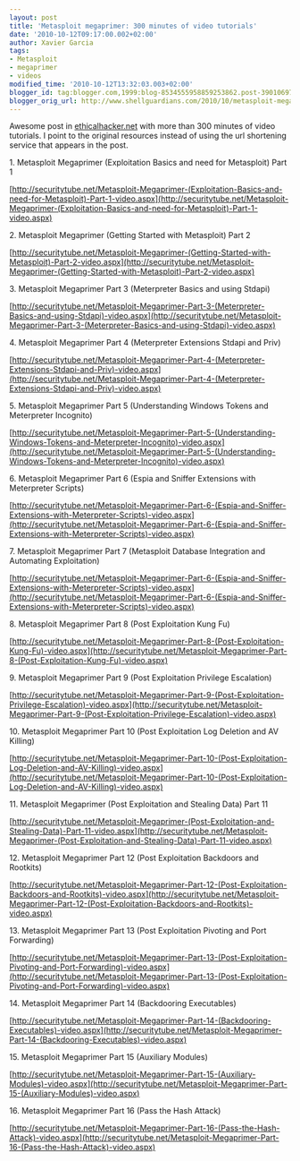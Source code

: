 ```yaml
---
layout: post
title: 'Metasploit megaprimer: 300 minutes of video tutorials'
date: '2010-10-12T09:17:00.002+02:00'
author: Xavier Garcia
tags:
- Metasploit
- megaprimer
- videos
modified_time: '2010-10-12T13:32:03.003+02:00'
blogger_id: tag:blogger.com,1999:blog-8534555958859253862.post-3901069732889205165
blogger_orig_url: http://www.shellguardians.com/2010/10/metasploit-megaprimer-300-minutes-of.html
---
```

Awesome post in [ethicalhacker.net](http://www.ethicalhacker.net/component/option,com_smf/Itemid,54/topic,6158.0/) with more than 300 minutes of video tutorials. I point to the original resources instead of using the url shortening service that appears in the post.  
  
1\. Metasploit Megaprimer (Exploitation Basics and need for Metasploit) Part 1  
  
[http://securitytube.net/Metasploit-Megaprimer-(Exploitation-Basics-and-need-for-Metasploit)-Part-1-video.aspx](http://securitytube.net/Metasploit-Megaprimer-(Exploitation-Basics-and-need-for-Metasploit)-Part-1-video.aspx)  
  
2\. Metasploit Megaprimer (Getting Started with Metasploit) Part 2  
  
[http://securitytube.net/Metasploit-Megaprimer-(Getting-Started-with-Metasploit)-Part-2-video.aspx](http://securitytube.net/Metasploit-Megaprimer-(Getting-Started-with-Metasploit)-Part-2-video.aspx)  
  
3\. Metasploit Megaprimer Part 3 (Meterpreter Basics and using Stdapi)  
  
[http://securitytube.net/Metasploit-Megaprimer-Part-3-(Meterpreter-Basics-and-using-Stdapi)-video.aspx](http://securitytube.net/Metasploit-Megaprimer-Part-3-(Meterpreter-Basics-and-using-Stdapi)-video.aspx)  
  
4\. Metasploit Megaprimer Part 4 (Meterpreter Extensions Stdapi and Priv)  
  
[http://securitytube.net/Metasploit-Megaprimer-Part-4-(Meterpreter-Extensions-Stdapi-and-Priv)-video.aspx](http://securitytube.net/Metasploit-Megaprimer-Part-4-(Meterpreter-Extensions-Stdapi-and-Priv)-video.aspx)  
  
5\. Metasploit Megaprimer Part 5 (Understanding Windows Tokens and Meterpreter Incognito)  
  
[http://securitytube.net/Metasploit-Megaprimer-Part-5-(Understanding-Windows-Tokens-and-Meterpreter-Incognito)-video.aspx](http://securitytube.net/Metasploit-Megaprimer-Part-5-(Understanding-Windows-Tokens-and-Meterpreter-Incognito)-video.aspx)  
  
6\. Metasploit Megaprimer Part 6 (Espia and Sniffer Extensions with Meterpreter Scripts)  
  
[http://securitytube.net/Metasploit-Megaprimer-Part-6-(Espia-and-Sniffer-Extensions-with-Meterpreter-Scripts)-video.aspx](http://securitytube.net/Metasploit-Megaprimer-Part-6-(Espia-and-Sniffer-Extensions-with-Meterpreter-Scripts)-video.aspx)  
  
7\. Metasploit Megaprimer Part 7 (Metasploit Database Integration and Automating Exploitation)  
  
[http://securitytube.net/Metasploit-Megaprimer-Part-6-(Espia-and-Sniffer-Extensions-with-Meterpreter-Scripts)-video.aspx](http://securitytube.net/Metasploit-Megaprimer-Part-6-(Espia-and-Sniffer-Extensions-with-Meterpreter-Scripts)-video.aspx)  
  
8\. Metasploit Megaprimer Part 8 (Post Exploitation Kung Fu)  
  
[http://securitytube.net/Metasploit-Megaprimer-Part-8-(Post-Exploitation-Kung-Fu)-video.aspx](http://securitytube.net/Metasploit-Megaprimer-Part-8-(Post-Exploitation-Kung-Fu)-video.aspx)  
  
9\. Metasploit Megaprimer Part 9 (Post Exploitation Privilege Escalation)  
  
[http://securitytube.net/Metasploit-Megaprimer-Part-9-(Post-Exploitation-Privilege-Escalation)-video.aspx](http://securitytube.net/Metasploit-Megaprimer-Part-9-(Post-Exploitation-Privilege-Escalation)-video.aspx)  
  
10\. Metasploit Megaprimer Part 10 (Post Exploitation Log Deletion and AV Killing)  
  
[http://securitytube.net/Metasploit-Megaprimer-Part-10-(Post-Exploitation-Log-Deletion-and-AV-Killing)-video.aspx](http://securitytube.net/Metasploit-Megaprimer-Part-10-(Post-Exploitation-Log-Deletion-and-AV-Killing)-video.aspx)  
  
11\. Metasploit Megaprimer (Post Exploitation and Stealing Data) Part 11  
  
[http://securitytube.net/Metasploit-Megaprimer-(Post-Exploitation-and-Stealing-Data)-Part-11-video.aspx](http://securitytube.net/Metasploit-Megaprimer-(Post-Exploitation-and-Stealing-Data)-Part-11-video.aspx)  
  
12\. Metasploit Megaprimer Part 12 (Post Exploitation Backdoors and Rootkits)  
  
[http://securitytube.net/Metasploit-Megaprimer-Part-12-(Post-Exploitation-Backdoors-and-Rootkits)-video.aspx](http://securitytube.net/Metasploit-Megaprimer-Part-12-(Post-Exploitation-Backdoors-and-Rootkits)-video.aspx)  
  
13\. Metasploit Megaprimer Part 13 (Post Exploitation Pivoting and Port Forwarding)  
  
[http://securitytube.net/Metasploit-Megaprimer-Part-13-(Post-Exploitation-Pivoting-and-Port-Forwarding)-video.aspx](http://securitytube.net/Metasploit-Megaprimer-Part-13-(Post-Exploitation-Pivoting-and-Port-Forwarding)-video.aspx)  
  
14\. Metasploit Megaprimer Part 14 (Backdooring Executables)  
  
[http://securitytube.net/Metasploit-Megaprimer-Part-14-(Backdooring-Executables)-video.aspx](http://securitytube.net/Metasploit-Megaprimer-Part-14-(Backdooring-Executables)-video.aspx)  
  
15\. Metasploit Megaprimer Part 15 (Auxiliary Modules)  
  
[http://securitytube.net/Metasploit-Megaprimer-Part-15-(Auxiliary-Modules)-video.aspx](http://securitytube.net/Metasploit-Megaprimer-Part-15-(Auxiliary-Modules)-video.aspx)  
  
16\. Metasploit Megaprimer Part 16 (Pass the Hash Attack)  
  
[http://securitytube.net/Metasploit-Megaprimer-Part-16-(Pass-the-Hash-Attack)-video.aspx](http://securitytube.net/Metasploit-Megaprimer-Part-16-(Pass-the-Hash-Attack)-video.aspx)
